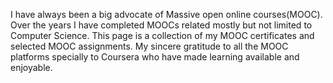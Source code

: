I have always been a big advocate of Massive open online courses(MOOC). Over the years I have completed MOOCs related mostly but not limited to Computer Science. This page is a collection of my MOOC certificates and selected MOOC assignments. My sincere gratitude to all the MOOC platforms specially to Coursera who have made learning available and enjoyable.
